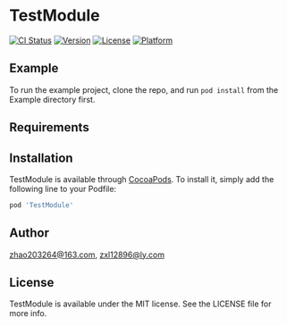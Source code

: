 # TestModule

[![CI Status](http://img.shields.io/travis/zhao203264@163.com/TestModule.svg?style=flat)](https://travis-ci.org/zhao203264@163.com/TestModule)
[![Version](https://img.shields.io/cocoapods/v/TestModule.svg?style=flat)](http://cocoapods.org/pods/TestModule)
[![License](https://img.shields.io/cocoapods/l/TestModule.svg?style=flat)](http://cocoapods.org/pods/TestModule)
[![Platform](https://img.shields.io/cocoapods/p/TestModule.svg?style=flat)](http://cocoapods.org/pods/TestModule)

## Example

To run the example project, clone the repo, and run `pod install` from the Example directory first.

## Requirements

## Installation

TestModule is available through [CocoaPods](http://cocoapods.org). To install
it, simply add the following line to your Podfile:

```ruby
pod 'TestModule'
```

## Author

zhao203264@163.com, zxl12896@ly.com

## License

TestModule is available under the MIT license. See the LICENSE file for more info.
